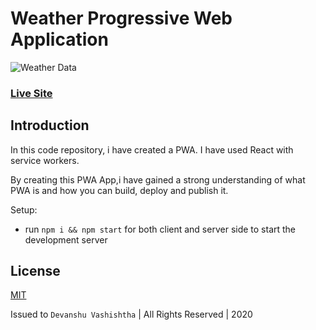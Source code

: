 # Weather Progressive Web Application
![Weather Data](https://i.imgur.com/3csowzj.png)

### [Live Site](https://web-codegrammer-weather-app.netlify.app/)

## Introduction

In this code repository, i have created a PWA. I have used React with service workers.

By creating this PWA App,i have gained a strong understanding of what PWA is and how you can build, deploy and publish it.

Setup:
- run ```npm i && npm start``` for both client and server side to start the development server

## License 

[MIT](https://github.com/web-codegrammer/Real-Time-Chat-App/blob/master/LICENSE)

Issued to ```Devanshu Vashishtha``` | All Rights Reserved | 2020
